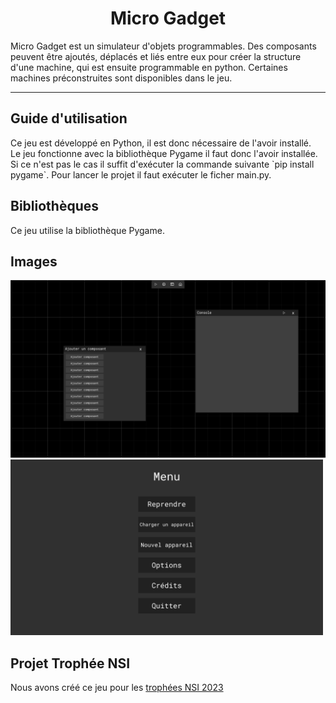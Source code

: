 <h1 align="center">Micro Gadget</h1>

<p>Micro Gadget est un simulateur d'objets programmables. Des composants peuvent être ajoutés, déplacés et liés entre eux pour créer la structure d'une machine, qui est ensuite programmable en python. Certaines machines préconstruites sont disponibles dans le jeu.</p>

----

<h2>Guide d'utilisation</h2>
  <p>Ce jeu est développé en Python, il est donc nécessaire de l'avoir installé.<br>Le jeu fonctionne avec la bibliothèque Pygame il faut donc l'avoir installée. Si ce n'est pas le cas il suffit d'exécuter la commande suivante `pip install pygame`. Pour lancer le projet il faut exécuter le ficher main.py.</p>
<h2>Bibliothèques</h2>
  <p>Ce jeu utilise la bibliothèque Pygame.
<h2>Images</h2>
<img src='doc/images/Screenshot_1.png'>
<img src='doc/images/Screenshot_2.png' width='500'>
<h2>Projet Trophée NSI</h2>
<p>Nous avons créé ce jeu pour les <a href='https://trophees-nsi.fr/'>trophées NSI 2023</a></p>
